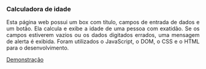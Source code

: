 ### Calculadora de idade

<p align="justify">
Esta página web possui um box com título, campos de entrada de dados e um botão. Ela calcula e exibe a idade de uma pessoa com exatidão. Se os campos estiverem vazios ou os dados digitados errados, uma mensagem de alerta é exibida. Foram utilizados o JavaScript, o DOM, o CSS e o HTML para o desenvolvimento.
</p>

<a href="https://mayconfranca.github.io/calculadora-de-idade/">Demonstração</a>
